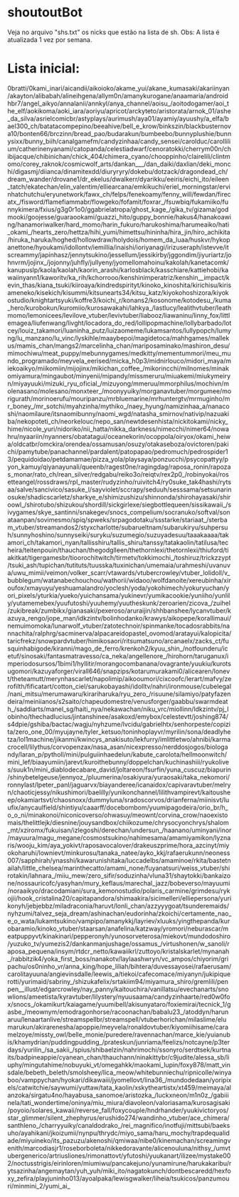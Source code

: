 # shoutoutBot

Veja no arquivo "shs.txt" os nicks que estão na lista de sh.
Obs: A lista é atualizada 1 vez por semana.

# Lista inicial:

0bratti/0kami_inari/aicandii/aikoioko/akame_yui/akane_kumasaki/akariinyan/akayton/alibabah/alineihgena/allym0n/amanykurogane/anaamaria/androidhbr7/angel_aikyo/annalanii/annkyl/anya_channel/aoisu_/aoitodogamer/aoi_the_elf/aokikoma/aoki_iara/aoriyu/apricot/arckyteto/aristorata/arnok_01/ashe_da_silva/asrielcomicbr/astyplays/aurimush/aya01/ayamiy/ayuushy/a_elfa/bael300_ch/batatacompepino/beeahive/bell_e_krow/binkszin/blackbusternova10/bonten66/brczinn/bread_pao/budarakun/bumbeebo/bunnyplushie/bunnysixx/bunny_biih/canalgamefm/candyzinhaa/candy_sensei/carolduc/carollilium/catherinenyanami/catopanda/celestiadwarf/cenoratokki/cherrym00n/chibijacque/chibinichan/chick_404/chimera_cyano/chooppinho/clairelili/clintmomo/corey_raknok/cosmicwolf_arts/dankan___/dan_daiki/daxlian/deki_monchi/digasmj/diianca/dinamitexdd/diuryryry/dokebu/dotzack/dragondead_ch/dream_wander/drovane1/dr_ekelus/dwalkerr/dyarikku/eeiris/eichi_ito/eileen_tatch/ekatechan/elin_valentim/elliearcana/emkikuchi/eriel_morningstar/ervinhatchutchu/eryunetwork/fawx_ch/felps/fenekoamy/fenny_will/fewdan/firecatx_/fisword/flamefiammabr/flowgeko/fofamit/foxrar_/fsuwbiq/fukamiiko/funnykimera/fxius/g3g0r1o0/ggabrielatropa/ghost_kage_/gika_tv/gizama/godmooki/goojesse/guaraookami/guazzi_hito/guppy_bonnie/hakus4/hanakoawing/hanamoriwalker/hard_momo/harin_fukuro/harukoshima/harumeaiko/hati_okami_/hearts_zero/hettza/hihi_yumi/himettsu/hininha/hira_jin/hiro_achikita/hiruka_haruka/hoghed/hollowdraw/holydois/homem_da_luaa/huskvr/hykopanettone/hyoukami/idollontv/iemillia/inaishi/ioriyanagi/irizuseraph/istevve/itscreammy/japinhasz/jennytsukino/jessellum/jessikirby/jggondim/jiyuriartz/johnvrm/jojinx_/jojonny/juhfly/jullyeny/jyomellomahoinu/kakolah/kanetacomk/kanupuslp/kaola/kaolah/kaorin_arashi/karlosblack/kasschiare/kattiehobi/kawaiinyann1/kaworitv/ka_rih/kchorrooo/kenshinimperatriz/kenshin__impact/kevin_thas/kiana_tsuki/kiiroaya/kindredspirityt/kinoko_kinoshita/kirichisu/kirisameneko/kisekich/kisummi/kitsunearts34/kitsu_katz/kiyokohoshizora/kiyokostudio/knightartsyuki/koffre3/koichi_r/konans2/kosonome/kotodesu_/kuma_hero/kurobokun/kuromiio/kurosawakahi/lahkya_/lastlucy/lealithvtuber/leathmomo/lemonicees/levilove_vtuber/levivtuber/liabooz/liawaninu/linny_fox/littlemagea/liufenwang/livght/locadora_do_red/lollipopmachine/lollybarbado/lotcey/louiz_takamori/luaninha_putz/luizaomeme/lukamsantos/lullypopch/lumyng/lu_manzano/lu_vinc/lyskihle/maaybepoi/magidetoca/mahhgames/mallekus/mamis_chan/mangs2/marcelinha_chan/mariposaminako/mashiron_desu/mimochiwu/meat_puppy/mebunnygames/medkitty/mementummori/meu_mundo_programado/meyvela_eerised/micka_h0p3/midnirlouco/midori_maya/miekoaikyo/miikomiin/mijojinx/mikichan_coffee_/mikorincchi/milnomes/minakomiyamura/mingaubot/minyenii/mipandy/missmeruru/miuakemi/miukymeiryn/miyayuuki/mizuki_ryu_oficial_/mizuyong/mmeruu/mmorphilus/mochivn/molenasano/molesano/monxteer_/moonyyuiky/morganavtuber/morgumee/morigurath/morinoerufu/mouripanzu/mrbluemarine/mrhuntergtv/mrmuginho/mr_boney_/mr_sotchi/myahzinha/mythiko_/naey_hyung/namizinhaa_a/nanacoshi/naomilaure/itsnaomibunny/naomi_wgd/natasha_smirnov/nativip/nazuakiba/nekopoteti_ch/neorkelouc/nepo_san/newtdesenhista/nickitokami/nicky_hime/nicole_yuri/nidoriko/nii_hatta/nikka_darkness/nimecchi/nimer64/nowahru/nyaariin/nyanners/obatatagui/oceanekorin/ocoppola/oiryox/okami_heiwa/oldcatbr/omckira/orendea/ossamusan/osuzy/otakaseboza/ovictoren/pakichi/pamytube/panachannel/pardalent/patopapao/pedromuch/pedrospider13/pequidoidao/petdamamae/pizza_yola/playsaya/ponzucchi/psycopattyy/pyon_kamuy/qiyanayunali/queenb/ragest0ne/ragingdag/raposa_ronin/rapozas_monar/rato_ch/rean_silver/redgabu/reiko3o/reiqtv/rex2p0_/robinyokai/rosetteangel/rossdraws/rpl_master/rudyzinho/ruivitch4/ry0suke_tak4hashi/rytsaa/salve/sancivico/sasuke_l/sayviolet/sccrapy/seduuh/sesssama/setsunarinosuke/shadicscarletz/sharkye_e/shimizushizu/shinnonda/shirohayasaki/shiroowl_/shirotubo/shizukou/shordill/sickgirlexe/siegbottlequeen/sissikawaii_/sivygames/skye_santinni/snakegev/snocs_compelium/socranuko/softval/sonataanpan/sovimesmo/spiq/spweks/srpagodotaku/ssstarke/stariaat_/sterbam_vtuber/streamandos2/styxcharlotte/subarueltnam/subarukiryu/suhpersuh/sunnyhoshino/sunnyseiki/suryku/suzumegio/suzuyadesuu/taaakaaaa/takamori_ch/takamori_nyan/tallisshiru/tallis_shiru/tanssy/tatakaolin/tatilusa/techeira/teitenpouin/thauchan/thegodglleen/thethornlexi/thetornlexi/thiuford/tiakitkat/tigergamesbr/tioorochitwitch/tirmetv/tokkimochi_/toshiruz/trickzzypt/tsuki_ash/tupichan/tutituts/tuusska/tuxinichan/umemaia/urahmeshi/uvanuva/uwu_mimii/veimon/volker_scarr/vtawards/vtubercrowley/vtuber_lolidoll/v_bubblegum/watanabechouchou/wathorii/widaoo/wolfdanoite/xereubinha/xiroufox/xmayuyu/yeshuamalandro/yoclesh/yoda/yokohimech/yokuryuchan/yori_pixels/yturkia/yueko/yuichansama/yukinevr/yumikacookie/yuniiho/yunlily/yutamemebex/yuufutoshi/yuuhemy/yuutheskunk/zeroarien/zicova_/zuihel/zukibreak/zumbikx/gianasaki/pexeroso/aruraijin/shhbanshee/lycanvtuber/kazuya_rengo/jope_man/idkzintv/bolinhodanko/krawys/aikopepe/korallimaui/nemuimomoka/lunarwolf_vtuber/zatotechnoir/spinmanke/tocadosrabbits/nannachita/ralphrg/sacminerva/alpacareidopastel_ovomod/aratayui/kalopicita/taricfrekz/snowpardvtuber/himikosaori/ritsumatsuno/arcanaelx/zacks_ct/fusquinhabigode/kiranni/mago_de_ferro/krenkoh2/kyuu_shin_/notfounderu/icetuf/sinosaki/fantasmatravesso/ca_neka/angellenore_/hirohorn/taruganux/imperiodosursos/1bimi1/hyllitir/morangocombanana/ovagrante/yuukiu/kurotsugomori/kazuyaforger/virall646/snapzips/kotarumurakami0/alicearen/lonevt/theteamutt/merynhascarlet/napolimip/aikooumori/cixcoofc/lerart/mafvy/zerofilth/fificatart/cotton_ciel/sarukobayashi/idolltv/nahri/ironmouse/cubelegal/nani_mitsu/merumawaru/kirariharuka/ryu_zero_/risuune/silamiyo/patyfazendeira/meiniianos/s2saito/chapeudomestre/venusforger/gaabbu/swarmdeath_/saddiarts/manel_sg/haiti_nya/nekawachan/niku_vrc/miollinn/ldkzintv/pj_lobinho/thechadlucius/jintanshinee/asakoxd/emybox/celestevtt/joshing874/s4dpie/gshiba/bactac/wagju/nyhzume/lvcidu/gabrielhtx/senhorpeste/copizita/zero_one_00/myujayne/tyler_ketsuo/toninhoplayvr/myrilin/sona/deadlyhetza/lol1machine/jikanmi/kwincys_anakisuto/lekfurry/imlittletwo/ahnibi/karmacrocell/lilythus/corvopenzax/nasa_asan/nicexpresso/nerddosjogos/biologandy/laran_p/pytholl/mini/pulguiinhaedelun/kabute_carolota/hellmoonwitch/mini_lef/biaayumiin/jarevt/kuroithebunny/doppelchan/kuchinashiii/ryukolives/suuk1n/mini_diablodecabare_david/joltareon/fsurfin/yuna_cuscuz/biapurin/shinybetelgeuse/jennyoz_/pluumerina/osakiyura/yuraosaki/taka_nekomori/ronnylast/lpeter_panl/jaguarvx/biayanderee/icanaidox/capivaravtuber/melryn/chaoticjessy/nikushimori/baelilly/yunikonchannel/lilithvampirevt/kaitousheep/okamiartsvt/chaosnoxx/dummyluna/sradoscorvos/drianferna/miinisvt/luufix/anycaulfield/shintiyu/caaarff/docebombom/yuumipagodeira/orio_br/h_o_o_ni/minakonoi/niconicoverso/ohwasuy/meownt/corvina_crow/naoexistomais/thelittlejk/diesnine/jouysandbox/chiikozume/chrysocyonchrys/shalom_mt/xziromx/fukuisan/izlegoshi/derechan/undersun_/haanano/uminyani/inor/mayuura/magu_megane/cosmostsukino/nahimesama/amamiyamikon/lyznaris/wooju_kim/aya_yokivt/raposavocalover/drakeuszprime/hora_azcinyt/miyokoharuhi/lownievt/minkurosu/tanaka_natee/ayko_kkj/rafaerukunn/neoness007/sapphirah/ynasshi/kawarunishitaka/luccadelbs/amaminoe/rkita/bastetnailah/little_chelsea/marinthecatto/amami_none/fuyanatsuri/weiss_vtuber/shirotakin/lahnara_/miiu_mew/zero_sifir/soduzinha/vluna31/shaytokki/bankaizone/nossauricofc/yasyhan/mury_keflaus/marechal_jazz/bobeverso/mayuumi/noraaikyo/dracodamiani/sura_kemonostudio/polaris_carmine/grimdesu/rykojii/hook_cristalina20/capitapandora/shimaakira/sicimelleri/elliepersona/yurikonyh/jebjebbz/miladraconia/haruvt/lonli_chan/azzyyygoat/tsunderemaids/nyhzumi/talvez_seja_dream/ashinachan/eudorinha/zkoichi/certamente_nao_e_o_wata/lukamtsukino/vampipo/amanykkj/layriev/xluuks/yingthepanda/kurobaramio/kinoko_vtuber/staarsan/anafelina/katzway/yromori/neburascar/meatpuppyvt/kinakinari/pepperonyh/yunosorveterosa/miekovt/mundodoshiro/yuzuko_tv/yumezis2/dankanmanjushage/ossamus_/virtushonen/w_sanoli/raposa_pequena/insym/rtdcr_netto/kawaiikrl/zuttoyo/kristalskarlet/mynanah_/rabbitzik4/yoka_first_boss/nanakotv/laylaashwryn/vc_ampos/chiyorim/gripachu/os0ninho_vr/anna_king/hope_liliah/bihtera/duvessayosei/rafaerusam/carolitayuuna/angievinsdalle/leewis_a/tiekoi/cafecomace/miyanyn/jukipiquerotti/yurimaid/sabriny_/shizukafelix/srtakiim94/miyamura_shiro/gremlili/penpen__illust/edgarcrowley/nay_panny/kaitouchira/vanillatsu/evechanarts/snowlions/ameetista/kyravtuber/lilystery/nyuusaama/candyzinhaarte/red0w0fox/snocs_/okamikurt/kaiagame/yuumibell/akisunyataro/foxiemirai/tecnick_1/gasbe_/meownym/emodragonhorse/racoonachan/babalu23_/atoddyn/harunaruu/lenaartanlive/streamspellbr/streamspell/vtuberhorichan/milaslime/elumarukun/akirarenesha/apoppie/meyvela/ronaldovtuber/kiyomiihisame/caramelzoye/missty_owl/belle_monie/puredere/ravennachan/marce_kie/yuianubis/khamydrian/puddingpudding_/prateskun/junriama/feelizs/notcayne/p3terdays/yurilin_/sa_sakii_/spius/shibaelzin/nahrimochi/ssonyro/serdtsek/kurtnaits/badpineappie/cyanean_chan/thauchann/ninakittybr/c9judite/alessa_sb/liuphy/mingutahime/nobuyuki_vt/omegahkk/maokami_lupin/foxy878/matt_vinsdale/bebeth_beleth/smolsheey/lica_meow/whitebunniechu/ripnicolle/winyaboo/vamppychan/hyokari/dikawaiii/jyomellovt/lina36_/mundodedaan/yoripixels/catwitchie/saywumi/yuttaw/tata_kaolin/xskytheartistx/xt459/meimaya/alanzoka/sirgatu4no/hayabusa_sanomoe/aristozka_/luckxneon/m1n0z_/gabiiinela/tati_wondertime/oninya/miu_miura/diavoleon/valoriasama/kurosagisaki/poyoio/solares_kawaii/reverse_fall/foxycouple/hndrhander/yuukivictoryos/star_glimmer/silent_zhephyrus/erushido274/wandinho_vtuber/ace_chimera/santhleno_/charryyuiky/canaldodrako_/rei_magnifico/inotfuji/mittsubi/baeksuho/ayahikani/jkoizumii/nynpu/thrydc/miyo_sama/haru_mochy/trapdequalidade/miyuineko/its_pazuzu/akenoshi/qmiwaa/nibe0/kinemachan/screamingvenith/marcodiasjr1/roseborboleta/nikkedoravante/alicenouluna/nithsy_/umvtubergenerico/artriusliones/rimonattovt/yfutoshi/yuukanart/ilizee/mystake002/noctusstrigis/eirinloren/miumiwu/pancakejuno/yunamirune/harukakaribu/rytsazinha/angemaytan/yuh_yuh/miki_ito/nagatokunch/dontbescaredd/hexfoxy_zefira/playjuninho013/ayoalpaka/lewisgwalker/liheia/tsukicos/panzumouri/minmini_2/yumi_ai_
